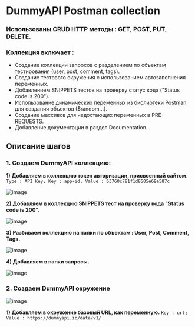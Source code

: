 # DummyAPI Postman collection

### Использованы CRUD HTTP методы : GET, POST, PUT, DELETE.

### Коллекция включает : 
- Создание коллекции запросов с разделением по объектам тестирования (user, post, comment, tags).
- Создание тестового окружения с использованием автозаполнения переменных.
- Добавлением SNIPPETS тестов на проверку статус кода ("Status code is 200").
- Использование динамических переменных из библиотеки Postman для создания объектов ($random...).
- Создание массивов для недостающих переменных в PRE-REQUESTS.
- Добавление документации в раздел Documentation.


## Описание шагов 

### 1. Создаем DummyAPI коллекцию: 

**1) Добавляем в коллекцию токен авторизации, присвоенный сайтом.** 
`Type : API Key; Key : app-id; Value : 63760c781f1d8505e69a587c`

![image](https://user-images.githubusercontent.com/112896404/202894953-5917047d-c43f-4de3-a562-001d2b4d46a6.png)

**2) Добавляем в коллекцию SNIPPETS тест на проверку кода "Status code is 200".**

![image](https://user-images.githubusercontent.com/112896404/202895203-0f577d8d-69c6-42a4-8798-773a0dbd0c6d.png)

**3) Разбиваем коллекцию на папки по объектам : User, Post, Comment, Tags.**

![image](https://user-images.githubusercontent.com/112896404/202894550-15905afd-2a76-4829-84e5-6bed3f6c35bc.png)

**4) Добавляем в папки запросы.**

![image](https://user-images.githubusercontent.com/112896404/202895267-b48c2485-b14e-42f1-93e5-5d4e8f767203.png)


### 2. Создаем DummyAPI окружение
![image](https://user-images.githubusercontent.com/112896404/202894771-341f8e3b-0633-499b-8de1-1fde196ae04d.png)

**1) Добавляем в окружение базовый URL, как переменную.** `Key : url; Value : https://dummyapi.io/data/v1/`

